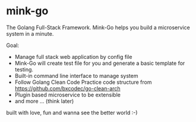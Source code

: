 # mink-go
The Golang Full-Stack Framework. Mink-Go helps you build a microservice system in a minute. 

Goal:
- Manage full stack web application by config file
- Mink-Go will create test file for you and generate a basic template for testing.
- Built-in command line interface to manage system
- Follow Golang Clean Code Practice code structure from https://github.com/bxcodec/go-clean-arch
- Plugin based microservice to be extensible
- and more ... (think later)

built with love, fun and wanna see the better world :-)
